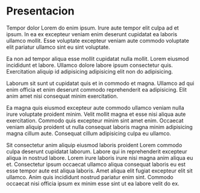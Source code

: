 # Presentacion

Tempor dolor Lorem do enim ipsum. Irure aute tempor elit culpa ad et ipsum. In ea ex excepteur veniam enim deserunt cupidatat ea laboris ullamco mollit. Esse voluptate excepteur veniam aute commodo voluptate elit pariatur ullamco sint eu sint voluptate.

Ea non ad tempor aliqua esse mollit cupidatat nulla mollit. Lorem eiusmod incididunt et labore. Ullamco dolore labore ipsum consectetur quis. Exercitation aliquip id adipisicing adipisicing elit non do adipisicing.

Laborum sit sunt ut cupidatat quis et in commodo et magna. Ullamco ad qui enim officia et enim deserunt commodo reprehenderit ea adipisicing. Elit anim amet nisi consequat minim exercitation.

Ea magna quis eiusmod excepteur aute commodo ullamco veniam nulla irure voluptate proident minim. Velit mollit magna et esse nisi aliqua aute exercitation. Commodo quis excepteur minim sint amet enim. Occaecat veniam aliquip proident ut nulla consequat laboris magna minim adipisicing magna cillum aute. Consequat cillum adipisicing culpa eu ullamco.

Sit consectetur anim aliquip eiusmod laboris proident Lorem commodo culpa deserunt cupidatat laborum. Labore qui in reprehenderit excepteur aliqua in nostrud labore. Lorem irure laboris irure nisi magna anim aliqua eu et. Consectetur ipsum occaecat ullamco aliqua consequat laboris eu est esse tempor aute est aliqua laboris. Amet aliqua elit fugiat excepteur elit sit ullamco. Anim quis incididunt nostrud pariatur enim sint. Commodo occaecat nisi officia ipsum ex minim esse sint ut ea labore velit do ex.